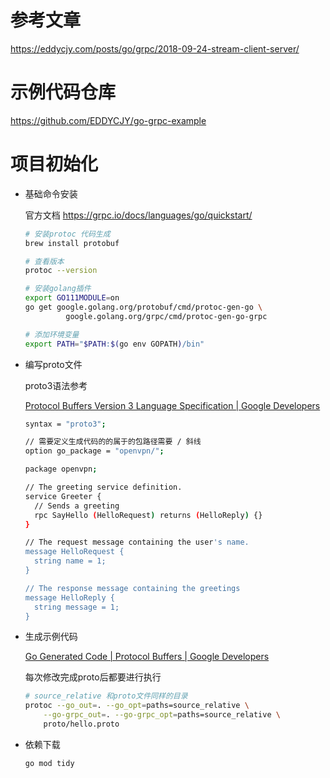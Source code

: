 # 参考文章

https://eddycjy.com/posts/go/grpc/2018-09-24-stream-client-server/

# 示例代码仓库

https://github.com/EDDYCJY/go-grpc-example

# 项目初始化


- 基础命令安装
  
    官方文档 https://grpc.io/docs/languages/go/quickstart/

    ```bash
    # 安装protoc 代码生成
    brew install protobuf

    # 查看版本
    protoc --version

    # 安装golang插件
    export GO111MODULE=on
    go get google.golang.org/protobuf/cmd/protoc-gen-go \
             google.golang.org/grpc/cmd/protoc-gen-go-grpc

    # 添加环境变量
    export PATH="$PATH:$(go env GOPATH)/bin"

    ```

- 编写proto文件

  proto3语法参考

  [Protocol Buffers Version 3 Language Specification | Google Developers](https://developers.google.com/protocol-buffers/docs/reference/proto3-spec#top_level_definitions)

    ```bash
    syntax = "proto3";

    // 需要定义生成代码的的属于的包路径需要 / 斜线
    option go_package = "openvpn/";

    package openvpn;

    // The greeting service definition.
    service Greeter {
      // Sends a greeting
      rpc SayHello (HelloRequest) returns (HelloReply) {}
    }

    // The request message containing the user's name.
    message HelloRequest {
      string name = 1;
    }

    // The response message containing the greetings
    message HelloReply {
      string message = 1;
    }
    ```

- 生成示例代码

  [Go Generated Code | Protocol Buffers | Google Developers](https://developers.google.com/protocol-buffers/docs/reference/go-generated#invocation)

  每次修改完成proto后都要进行执行

    ```bash
    # source_relative 和proto文件同样的目录
    protoc --go_out=. --go_opt=paths=source_relative \
        --go-grpc_out=. --go-grpc_opt=paths=source_relative \
        proto/hello.proto
    ```

- 依赖下载

    ```bash
    go mod tidy
    ```